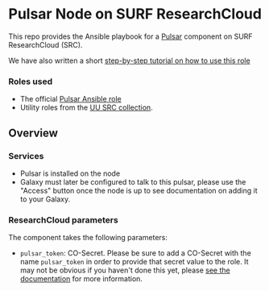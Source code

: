 # Pulsar Node on SURF ResearchCloud

This repo provides the Ansible playbook for a [Pulsar](https://pulsar.readthedocs.io/) component on SURF ResearchCloud (SRC).

We have also written a short [step-by-step tutorial on how to use this role](./tutorial.md)

### Roles used

* The official [Pulsar Ansible role](https://github.com/galaxyproject/ansible-pulsar)
* Utility roles from the [UU SRC collection](https://github.com/UtrechtUniversity/researchcloud-items).

## Overview

### Services

* Pulsar is installed on the node
* Galaxy must later be configured to talk to this pulsar, please use the "Access" button once the node is up to see documentation on adding it to your Galaxy.

### ResearchCloud parameters

The component takes the following parameters:

* `pulsar_token`: CO-Secret. Please be sure to add a CO-Secret with the name `pulsar_token` in order to provide that secret value to the role. It may not be obvious if you haven't done this yet, please [see the documentation](https://servicedesk.surf.nl/wiki/display/WIKI/Secrets+and+workspace+info:+special+parameter+source+types#Secretsandworkspaceinfo:specialparametersourcetypes-Howtostoreasecrettoacollaboration) for more information.
